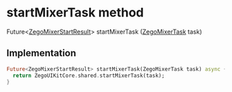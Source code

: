


# startMixerTask method








Future&lt;[ZegoMixerStartResult](../../zego_uikit_prebuilt_live_audio_room/ZegoMixerStartResult-class.md)> startMixerTask
([ZegoMixerTask](../../zego_uikit_prebuilt_live_audio_room/ZegoMixerTask-class.md) task)








## Implementation

```dart
Future<ZegoMixerStartResult> startMixerTask(ZegoMixerTask task) async {
  return ZegoUIKitCore.shared.startMixerTask(task);
}
```








